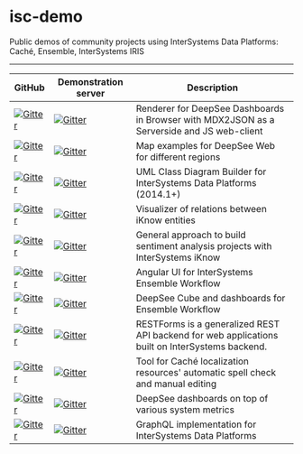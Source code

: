 # isc-demo
Public demos of community projects using InterSystems Data Platforms: Caché, Ensemble, InterSystems IRIS

-----------

GitHub|Demonstration server|Description
----|----|----
[![Gitter](https://img.shields.io/badge/Repo-DeepSeeWeb-green.svg)](https://github.com/intersystems-ru/DeepSeeWeb)|[![Gitter](https://img.shields.io/badge/Demo-DeepSeeWeb-blue.svg)](http://37.139.6.217:57773/dsw/index.html#!/?ns=SAMPLES)|Renderer for DeepSee Dashboards in Browser with MDX2JSON as a Serverside and JS web-client
[![Gitter](https://img.shields.io/badge/Repo-DeepSeeMaps-green.svg)](https://github.com/intersystems-ru/DeepSeeMaps)|[![Gitter](https://img.shields.io/badge/Demo-DeepSeeMaps-blue.svg)](http://37.139.6.217:57773/dsw/index.html#!/?ns=DSWMAP)|Map examples for DeepSee Web for different regions
[![Gitter](https://img.shields.io/badge/Repo-ClassExplorer-green.svg)](https://github.com/intersystems-ru/ClassExplorer)|[![Gitter](https://img.shields.io/badge/Demo-ClassExplorer-blue.svg)](http://37.139.6.217:57773/ClassExplorer/)|UML Class Diagram Builder for InterSystems Data Platforms (2014.1+)
[![Gitter](https://img.shields.io/badge/Repo-iKnow%20Browser-green.svg)](https://github.com/intersystems-ru/iknow-entity-browser)|[![Gitter](https://img.shields.io/badge/Demo-iKnow%20Browser-blue.svg)](http://37.139.6.217:57773/EntityBrowser/)|Visualizer of relations between iKnow entities
[![Gitter](https://img.shields.io/badge/Repo-iKRA-green.svg)](https://github.com/intersystems-ru/iKRA)|[![Gitter](https://img.shields.io/badge/Demo-iKRA-blue.svg)](http://37.139.6.217:57773/csp/ikra/index.csp)|General approach to build sentiment analysis projects with InterSystems iKnow
[![Gitter](https://img.shields.io/badge/Repo-EnsembleWorkflowUI-green.svg)](https://github.com/intersystems-ru/EnsembleWorkflowUI)|[![Gitter](https://img.shields.io/badge/Demo-EnsembleWorkflowUI-blue.svg)](http://37.139.6.217:57773/ewui/index.csp#/tasks)|Angular UI for InterSystems Ensemble Workflow
[![Gitter](https://img.shields.io/badge/Repo-EnsembleWorkflowBI-green.svg)](https://github.com/intersystems-ru/EnsembleWorkflowBI)|[![Gitter](https://img.shields.io/badge/Demo-EnsembleWorkflowBI-blue.svg)](http://37.139.6.217:57773/dsw/index.html#!/d/Workflow/Workflow.dashboard?ns=ENSDEMO)|DeepSee Cube and dashboards for Ensemble Workflow
[![Gitter](https://img.shields.io/badge/Repo-RESTForms-green.svg)](https://github.com/intersystems-ru/RESTForms)|[![Gitter](https://img.shields.io/badge/Demo-RESTForms-blue.svg)](http://37.139.6.217:57773/formsui/index.html)|RESTForms is a generalized REST API backend for web applications built on InterSystems backend.
[![Gitter](https://img.shields.io/badge/Repo-CLM-green.svg)](https://github.com/intersystems-ru/cache-localization-manager)|[![Gitter](https://img.shields.io/badge/Demo-CLM-blue.svg)](http://37.139.6.217:57773/csp/clm/index.csp)|Tool for Caché localization resources' automatic spell check and manual editing
[![Gitter](https://img.shields.io/badge/Repo-SYSMON-green.svg)](https://github.com/intersystems-ru/deepsee-sysmon-dashboards)|[![Gitter](https://img.shields.io/badge/Demo-SYSMON-blue.svg)](http://37.139.6.217:57773/dsw/index.html#!/?ns=SYSMON)|DeepSee dashboards on top of various system metrics
[![Gitter](https://img.shields.io/badge/Repo-GraphiQL%20&%20GraphQL-green.svg)](https://github.com/intersystems-community/GraphQL)|[![Gitter](https://img.shields.io/badge/Demo-GraphiQL%20&%20GraphQL-blue.svg)](http://37.139.6.217:57773/graphiql/index.html)|GraphQL implementation for InterSystems Data Platforms
